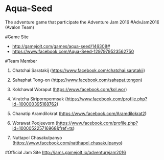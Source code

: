 # Aqua-Seed
The adventure game that participate the Adventure Jam 2016 #AdvJam2016 (Avalon Team)

#Game Site
- http://gamejolt.com/games/aqua-seed/146308#
- https://www.facebook.com/Aqua-Seed-1297979523562750

#Team Member
1) Chatchai Saratakij
(https://www.facebook.com/chatchai.saratakij)

2) Sahaphat Tong-on
(https://www.facebook.com/sahapat.tongon)

3) Kolchawal Woraput
(https://www.facebook.com/kol.wor)

4) Viratcha Siripornpermsak
(https://www.facebook.com/profile.php?id=100000395168762)

5) Chanatip Aramdilokrat
(https://www.facebook.com/Aramdilokrat2)

6) Worawat Poojeevorn
(https://www.facebook.com/profile.php?id=100005225716968&fref=ts)

7) Nuttapol Chasakulpanyo
(https://www.facebook.com/natthapol.chasakulpanyo)

#Official Jam Site
http://jams.gamejolt.io/adventurejam2016
